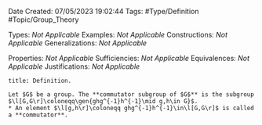 <div class="topSpace"></div>

Date Created: 07/05/2023 19:02:44
Tags: #Type/Definition #Topic/Group_Theory

Types: <i>Not Applicable</i>
Examples: <i>Not Applicable</i>
Constructions: <i>Not Applicable</i>
Generalizations: <i>Not Applicable</i>

Properties: <i>Not Applicable</i>
Sufficiencies: <i>Not Applicable</i>
Equivalences: <i>Not Applicable</i>
Justifications: <i>Not Applicable</i>

``` ad-Definition
title: Definition.

Let $G$ be a group. The **commutator subgroup of $G$** is the subgroup $\l[G,G\r]\coloneqq\gen{ghg^{-1}h^{-1}\mid g,h\in G}$.
* An element $\l[g,h\r]\coloneqq ghg^{-1}h^{-1}\in\l[G,G\r]$ is called a **commutator**.

```
